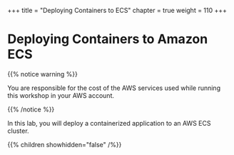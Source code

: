 +++
title = "Deploying Containers to ECS"
chapter = true
weight = 110
+++

# Deploying Containers to Amazon ECS

{{% notice warning %}}<p> You are responsible for the cost of the AWS services used while running this workshop in your AWS account.</p> {{% /notice %}}

In this lab, you will deploy a containerized application to an AWS ECS cluster.

{{% children showhidden="false" /%}}
